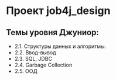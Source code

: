 # Проект job4j_design

## Темы уровня Джуниор:
* 2.1. Структуры данных и алгоритмы.
* 2.2. Ввод-вывод
* 2.3. SQL, JDBC
* 2.4. Garbage Collection
* 2.5. ООД